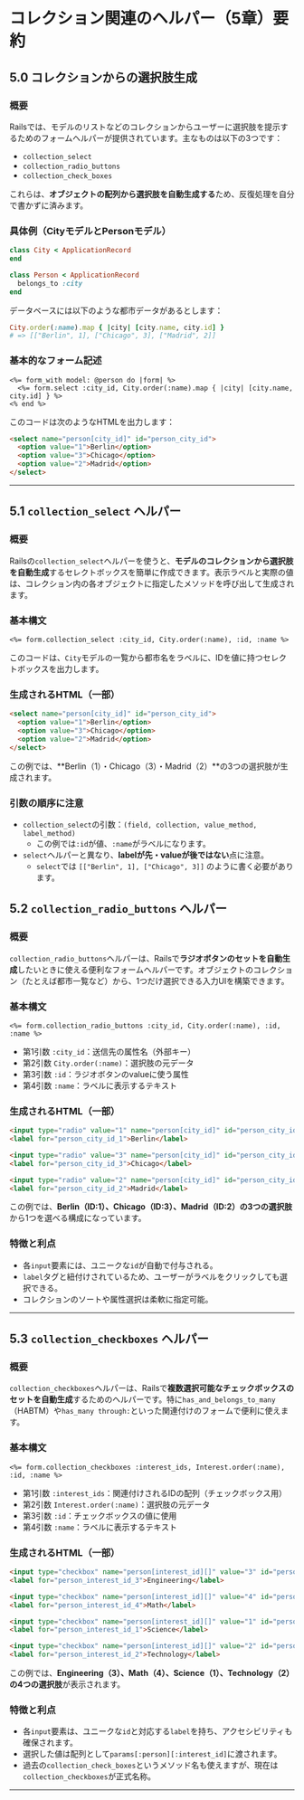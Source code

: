 # コレクション関連のヘルパー（5章）要約

## 5.0 コレクションからの選択肢生成

### 概要
Railsでは、モデルのリストなどのコレクションからユーザーに選択肢を提示するためのフォームヘルパーが提供されています。主なものは以下の3つです：
- `collection_select`
- `collection_radio_buttons`
- `collection_check_boxes`

これらは、**オブジェクトの配列から選択肢を自動生成する**ため、反復処理を自分で書かずに済みます。

### 具体例（CityモデルとPersonモデル）
```ruby
class City < ApplicationRecord
end

class Person < ApplicationRecord
  belongs_to :city
end
```

データベースには以下のような都市データがあるとします：
```ruby
City.order(:name).map { |city| [city.name, city.id] }
# => [["Berlin", 1], ["Chicago", 3], ["Madrid", 2]]
```

### 基本的なフォーム記述
```erb
<%= form_with model: @person do |form| %>
  <%= form.select :city_id, City.order(:name).map { |city| [city.name, city.id] } %>
<% end %>
```

このコードは次のようなHTMLを出力します：
```html
<select name="person[city_id]" id="person_city_id">
  <option value="1">Berlin</option>
  <option value="3">Chicago</option>
  <option value="2">Madrid</option>
</select>
```

---

## 5.1 `collection_select` ヘルパー

### 概要
Railsの`collection_select`ヘルパーを使うと、**モデルのコレクションから選択肢を自動生成**するセレクトボックスを簡単に作成できます。表示ラベルと実際の値は、コレクション内の各オブジェクトに指定したメソッドを呼び出して生成されます。

### 基本構文
```erb
<%= form.collection_select :city_id, City.order(:name), :id, :name %>
```
このコードは、`City`モデルの一覧から都市名をラベルに、IDを値に持つセレクトボックスを出力します。

### 生成されるHTML（一部）
```html
<select name="person[city_id]" id="person_city_id">
  <option value="1">Berlin</option>
  <option value="3">Chicago</option>
  <option value="2">Madrid</option>
</select>
```
この例では、**Berlin（1）・Chicago（3）・Madrid（2）**の3つの選択肢が生成されます。

### 引数の順序に注意
- `collection_select`の引数：`(field, collection, value_method, label_method)`
  - この例では`:id`が値、`:name`がラベルになります。
- `select`ヘルパーと異なり、**labelが先・valueが後ではない**点に注意。
  - `select`では `[["Berlin", 1], ["Chicago", 3]]` のように書く必要があります。

## 5.2 `collection_radio_buttons` ヘルパー

### 概要
`collection_radio_buttons`ヘルパーは、Railsで**ラジオボタンのセットを自動生成**したいときに使える便利なフォームヘルパーです。オブジェクトのコレクション（たとえば都市一覧など）から、1つだけ選択できる入力UIを構築できます。

### 基本構文
```erb
<%= form.collection_radio_buttons :city_id, City.order(:name), :id, :name %>
```
- 第1引数 `:city_id`：送信先の属性名（外部キー）
- 第2引数 `City.order(:name)`：選択肢の元データ
- 第3引数 `:id`：ラジオボタンのvalueに使う属性
- 第4引数 `:name`：ラベルに表示するテキスト

### 生成されるHTML（一部）
```html
<input type="radio" value="1" name="person[city_id]" id="person_city_id_1">
<label for="person_city_id_1">Berlin</label>

<input type="radio" value="3" name="person[city_id]" id="person_city_id_3">
<label for="person_city_id_3">Chicago</label>

<input type="radio" value="2" name="person[city_id]" id="person_city_id_2">
<label for="person_city_id_2">Madrid</label>
```
この例では、**Berlin（ID:1）、Chicago（ID:3）、Madrid（ID:2）**の**3つの選択肢**から1つを選べる構成になっています。

### 特徴と利点
- 各`input`要素には、ユニークな`id`が自動で付与される。
- `label`タグと紐付けされているため、ユーザーがラベルをクリックしても選択できる。
- コレクションのソートや属性選択は柔軟に指定可能。

---

## 5.3 `collection_checkboxes` ヘルパー

### 概要
`collection_checkboxes`ヘルパーは、Railsで**複数選択可能なチェックボックスのセットを自動生成**するためのヘルパーです。特に`has_and_belongs_to_many`（HABTM）や`has_many through:`といった関連付けのフォームで便利に使えます。

### 基本構文
```erb
<%= form.collection_checkboxes :interest_ids, Interest.order(:name), :id, :name %>
```
- 第1引数 `:interest_ids`：関連付けされるIDの配列（チェックボックス用）
- 第2引数 `Interest.order(:name)`：選択肢の元データ
- 第3引数 `:id`：チェックボックスの値に使用
- 第4引数 `:name`：ラベルに表示するテキスト

### 生成されるHTML（一部）
```html
<input type="checkbox" name="person[interest_id][]" value="3" id="person_interest_id_3">
<label for="person_interest_id_3">Engineering</label>

<input type="checkbox" name="person[interest_id][]" value="4" id="person_interest_id_4">
<label for="person_interest_id_4">Math</label>

<input type="checkbox" name="person[interest_id][]" value="1" id="person_interest_id_1">
<label for="person_interest_id_1">Science</label>

<input type="checkbox" name="person[interest_id][]" value="2" id="person_interest_id_2">
<label for="person_interest_id_2">Technology</label>
```
この例では、**Engineering（3）、Math（4）、Science（1）、Technology（2）**の**4つの選択肢**が表示されます。

### 特徴と利点
- 各`input`要素は、ユニークな`id`と対応する`label`を持ち、アクセシビリティも確保されます。
- 選択した値は配列として`params[:person][:interest_id]`に渡されます。
- 過去の`collection_check_boxes`というメソッド名も使えますが、現在は`collection_checkboxes`が正式名称。

---

